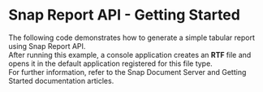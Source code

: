 # Snap Report API  - Getting Started


The following code demonstrates how to generate a simple tabular report using Snap Report API.<br>After running this example, a console application creates an <strong>RTF </strong>file and opens it in the default application registered for this file type.<br>For further information, refer to the Snap Document Server and Getting Started documentation articles. 

<br/>


